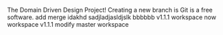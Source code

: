 The Domain Driven Design Project!
Creating a new branch is Git is a free software.
add merge
idakhd
sadjladjasldjslk
bbbbbb
v1.1.1 workspace
now workspace v1.1.1
modify master workspace
